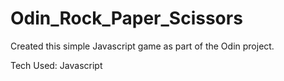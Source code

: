 # Odin_Rock_Paper_Scissors
Created this simple Javascript game as part of the Odin project. 

Tech Used: Javascript